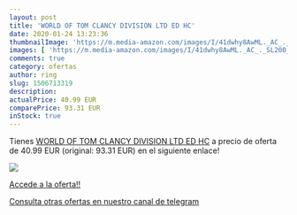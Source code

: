 ```yaml
---
layout: post
title: 'WORLD OF TOM CLANCY DIVISION LTD ED HC'
date: 2020-01-24 13:23:36
thumbnailImage: 'https://m.media-amazon.com/images/I/41dwhy8AwML._AC_._SL200_.jpg'
images: [ 'https://m.media-amazon.com/images/I/41dwhy8AwML._AC_._SL200_.jpg' ]
comments: true
category: ofertas
author: ring
slug: 1506713319
description:
actualPrice: 40.99 EUR
comparePrice: 93.31 EUR
inStock: true
---
```


Tienes [WORLD OF TOM CLANCY DIVISION LTD ED HC](https://www.amazon.com/dp/1506713319/?tag=redken08-20) a precio de oferta de 40.99 EUR (original: 93.31 EUR) en el siguiente enlace!

[![](https://m.media-amazon.com/images/I/41dwhy8AwML._AC_._SL200_.jpg)](https://www.amazon.com/dp/1506713319/?tag=redken08-20)

[Accede a la oferta!!](https://www.amazon.com/dp/1506713319/?tag=redken08-20)

[Consulta otras ofertas en nuestro canal de telegram](https://t.me/s/ofertas25)
